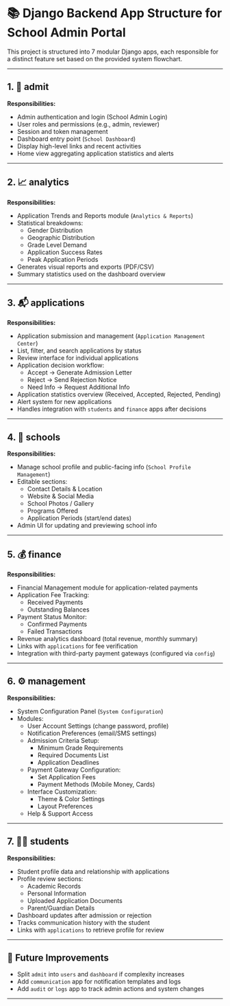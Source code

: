 # 📚 Django Backend App Structure for School Admin Portal

This project is structured into 7 modular Django apps, each responsible for a distinct feature set based on the provided system flowchart.

---

## 1. 🧩 admit

**Responsibilities:**
- Admin authentication and login (School Admin Login)
- User roles and permissions (e.g., admin, reviewer)
- Session and token management
- Dashboard entry point (`School Dashboard`)
- Display high-level links and recent activities
- Home view aggregating application statistics and alerts

---

## 2. 📈 analytics

**Responsibilities:**
- Application Trends and Reports module (`Analytics & Reports`)
- Statistical breakdowns:
  - Gender Distribution
  - Geographic Distribution
  - Grade Level Demand
  - Application Success Rates
  - Peak Application Periods
- Generates visual reports and exports (PDF/CSV)
- Summary statistics used on the dashboard overview

---

## 3. 📬 applications

**Responsibilities:**
- Application submission and management (`Application Management Center`)
- List, filter, and search applications by status
- Review interface for individual applications
- Application decision workflow:
  - Accept → Generate Admission Letter
  - Reject → Send Rejection Notice
  - Need Info → Request Additional Info
- Application statistics overview (Received, Accepted, Rejected, Pending)
- Alert system for new applications
- Handles integration with `students` and `finance` apps after decisions

---

## 4. 🏫 schools

**Responsibilities:**
- Manage school profile and public-facing info (`School Profile Management`)
- Editable sections:
  - Contact Details & Location
  - Website & Social Media
  - School Photos / Gallery
  - Programs Offered
  - Application Periods (start/end dates)
- Admin UI for updating and previewing school info

---

## 5. 💰 finance

**Responsibilities:**
- Financial Management module for application-related payments
- Application Fee Tracking:
  - Received Payments
  - Outstanding Balances
- Payment Status Monitor:
  - Confirmed Payments
  - Failed Transactions
- Revenue analytics dashboard (total revenue, monthly summary)
- Links with `applications` for fee verification
- Integration with third-party payment gateways (configured via `config`)

---

## 6. ⚙️ management

**Responsibilities:**
- System Configuration Panel (`System Configuration`)
- Modules:
  - User Account Settings (change password, profile)
  - Notification Preferences (email/SMS settings)
  - Admission Criteria Setup:
    - Minimum Grade Requirements
    - Required Documents List
    - Application Deadlines
  - Payment Gateway Configuration:
    - Set Application Fees
    - Payment Methods (Mobile Money, Cards)
  - Interface Customization:
    - Theme & Color Settings
    - Layout Preferences
  - Help & Support Access

---

## 7. 👩‍🎓 students

**Responsibilities:**
- Student profile data and relationship with applications
- Profile review sections:
  - Academic Records
  - Personal Information
  - Uploaded Application Documents
  - Parent/Guardian Details
- Dashboard updates after admission or rejection
- Tracks communication history with the student
- Links with `applications` to retrieve profile for review

---

## 🔭 Future Improvements

- Split `admit` into `users` and `dashboard` if complexity increases
- Add `communication` app for notification templates and logs
- Add `audit` or `logs` app to track admin actions and system changes

---
